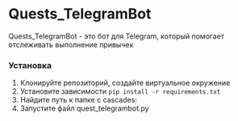 # Quests_TelegramBot
Quests_TelegramBot - это бот для Telegram, который помогает отслеживать выполнение привычек

### Установка

1. Клонируйте репозиторий, создайте виртуальное окружение
2. Установите зависимости `pip install -r requirements.txt`
3. Найдите путь к папке с cascades:
4. Запустите файл quest_telegrambot.py
